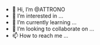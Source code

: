 - 👋 Hi, I’m @ATTRONO
- 👀 I’m interested in ...
- 🌱 I’m currently learning ...
- 💞️ I’m looking to collaborate on ...
- 📫 How to reach me ...

<!---
ATTRONO/ATTRONO is a ✨ special ✨ repository because its `README.md` (this file) appears on your GitHub profile.
You can click the Preview link to take a look at your changes.
--->
